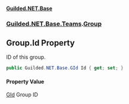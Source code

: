 #### [Guilded.NET.Base](Guilded_NET_Base.md 'Guilded.NET.Base')
### [Guilded.NET.Base.Teams](Guilded_NET_Base.md#Guilded_NET_Base_Teams 'Guilded.NET.Base.Teams').[Group](Group.md 'Guilded.NET.Base.Teams.Group')
## Group.Id Property
ID of this group.  
```csharp
public Guilded.NET.Base.GId Id { get; set; }
```
#### Property Value
[GId](GId.md 'Guilded.NET.Base.GId')
Group ID
